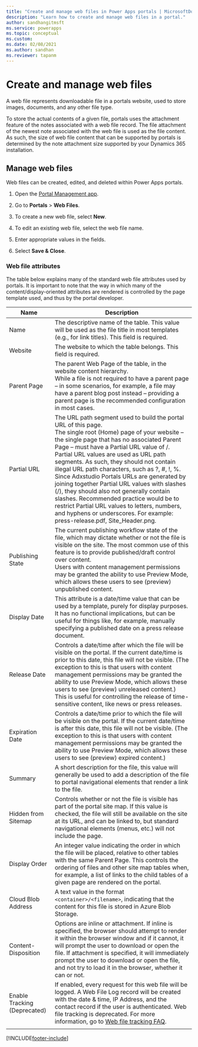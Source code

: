 ```yaml
---
title: "Create and manage web files in Power Apps portals | MicrosoftDocs"
description: "Learn how to create and manage web files in a portal."
author: sandhangitmsft
ms.service: powerapps
ms.topic: conceptual
ms.custom: 
ms.date: 02/08/2021
ms.author: sandhan
ms.reviewer: tapanm
---
```


# Create and manage web files

A web file represents downloadable file in a portals website, used to store images, documents, and any other file type.

To store the actual contents of a given file, portals uses the attachment feature of the notes associated with a web file record. The file attachment of the newest note associated with the web file is used as the file content. As such, the size of web file content that can be supported by portals is determined by the note attachment size supported by your Dynamics 365 installation.

## Manage web files

Web files can be created, edited, and deleted within Power Apps portals.

1. Open the [Portal Management app](configure-portal.md).

2. Go to **Portals** > **Web Files**.

3. To create a new web file, select **New**.

4. To edit an existing web file, select the web file name.

5. Enter appropriate values in the fields.

6. Select **Save & Close**.

### Web file attributes

The table below explains many of the standard web file attributes used by portals. It is important to note that the way in which many of the content/display-oriented attributes are rendered is controlled by the page template used, and thus by the portal developer.

| Name                | Description               |
|---------------------|-----------------------|
|Name |The descriptive name of the table. This value will be used as the file title in most templates (e.g., for link titles). This field is required.   |
|Website   |The website to which the table belongs. This field is required.   |
|Parent Page   |The parent Web Page of the table, in the website content hierarchy. <br>While a file is not required to have a parent page – in some scenarios, for example, a file may have a parent blog post instead – providing a parent page is the recommended configuration in most cases.  |
|Partial URL   |The URL path segment used to build the portal URL of this page. <br>The single root (Home) page of your website – the single page that has no associated Parent Page – must have a Partial URL value of /.<br>Partial URL values are used as URL path segments. As such, they should not contain illegal URL path characters, such as ?, #, !, %. Since Adxstudio Portals URLs are generated by joining together Partial URL values with slashes (/), they should also not generally contain slashes. Recommended practice would be to restrict Partial URL values to letters, numbers, and hyphens or underscores. For example: press-release.pdf, Site_Header.png.  |
|Publishing State   |The current publishing workflow state of the file, which may dictate whether or not the file is visible on the site. The most common use of this feature is to provide published/draft control over content.<br>Users with content management permissions may be granted the ability to use Preview Mode, which allows these users to see (preview) unpublished content.   |
| Display Date        | This attribute is a date/time value that can be used by a template, purely for display purposes. It has no functional implications, but can be useful for things like, for example, manually specifying a published date on a press release document.    |
| Release Date        | Controls a date/time after which the file will be visible on the portal. If the current date/time is prior to this date, this file will not be visible. (The exception to this is that users with content management permissions may be granted the ability to use Preview Mode, which allows these users to see (preview) unreleased content.) This is useful for controlling the release of time-sensitive content, like news or press releases. |
| Expiration Date     | Controls a date/time prior to which the file will be visible on the portal. If the current date/time is after this date, this file will not be visible. (The exception to this is that users with content management permissions may be granted the ability to use Preview Mode, which allows these users to see (preview) expired content.)                |
| Summary             | A short description for the file, this value will generally be used to add a description of the file to portal navigational elements that render a link to the file.      |
| Hidden from Sitemap | Controls whether or not the file is visible has part of the portal site map. If this value is checked, the file will still be available on the site at its URL, and can be linked to, but standard navigational elements (menus, etc.) will not include the page.      |
| Display Order       | An integer value indicating the order in which the file will be placed, relative to other tables with the same Parent Page. This controls the ordering of files and other site map tables when, for example, a list of links to the child tables of a given page are rendered on the portal.      |
| Cloud Blob Address  | A text value in the format `<container>/<filename>`, indicating that the content for this file is stored in Azure Blob Storage.        |
| Content-Disposition | Options are inline or attachment. If inline is specified, the browser should attempt to render it within the browser window and if it cannot, it will prompt the user to download or open the file. If attachment is specified, it will immediately prompt the user to download or open the file, and not try to load it in the browser, whether it can or not.                                                                                        |
| Enable Tracking (Deprecated)     | If enabled, every request for this web file will be logged. A Web File Log record will be created with the date & time, IP Address, and the contact record if the user is authenticated. Web file tracking is deprecated. For more information, go to [Web file tracking FAQ](../admin/portal-checker-analysis.md#web-file-tracking-enabled).     |
|||





[!INCLUDE[footer-include](../../../includes/footer-banner.md)]